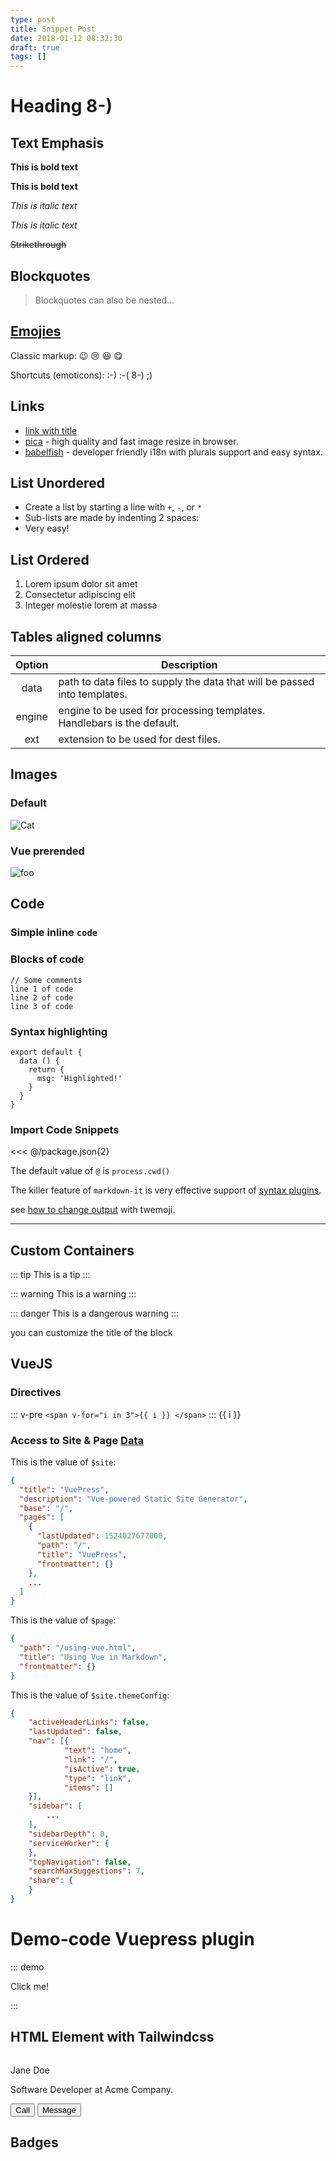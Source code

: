 ```yaml
---
type: post
title: Snippet Post
date: 2018-01-12 08:32:30
draft: true
tags: []
---
```


# Heading 8-)

## Text Emphasis

**This is bold text**

__This is bold text__

*This is italic text*

_This is italic text_

~~Strikethrough~~

## Blockquotes

> Blockquotes can also be nested...

## [Emojies](https://github.com/markdown-it/markdown-it-emoji)

Classic markup: :wink: :cry: :laughing: :yum:

Shortcuts (emoticons): :-) :-( 8-) ;)

## Links

- [link with title](http://nodeca.github.io/pica/demo/ "title text!")
- [pica](https://nodeca.github.io/pica/demo/) - high quality and fast image
  resize in browser.
- [babelfish](https://github.com/nodeca/babelfish/) - developer friendly
  i18n with plurals support and easy syntax.

## List Unordered

+ Create a list by starting a line with `+`, `-`, or `*`
+ Sub-lists are made by indenting 2 spaces:
+ Very easy!

## List Ordered

1. Lorem ipsum dolor sit amet
2. Consectetur adipiscing elit
3. Integer molestie lorem at massa

## Tables aligned columns

| Option | Description |
|:------:| -----------|
| data   | path to data files to supply the data that will be passed into templates. |
| engine | engine to be used for processing templates. Handlebars is the default. |
| ext    | extension to be used for dest files. |

## Images
### Default
![Cat](https://cataas.com/cat)

### Vue prerended
<img :src="$withBase('/images/avatar.jpg')" alt="foo">

## Code

### Simple inline `code`

### Blocks of code

    // Some comments
    line 1 of code
    line 2 of code
    line 3 of code

### Syntax highlighting

``` js{4}
export default {
  data () {
    return {
      msg: 'Highlighted!'
    }
  }
}
```

### Import Code Snippets
<<< @/package.json{2}

The default value of `@` is `process.cwd()`

The killer feature of `markdown-it` is very effective support of
[syntax plugins](https://www.npmjs.org/browse/keyword/markdown-it-plugin).

see [how to change output](https://github.com/markdown-it/markdown-it-emoji#change-output) with twemoji.

---

## Custom Containers

::: tip
This is a tip
:::

::: warning
This is a warning
:::

::: danger
This is a dangerous warning
:::

you can customize the title of the block

## VueJS

### Directives
::: v-pre
`<span v-for="i in 3">{{ i }} </span>`
:::
<span v-for="i in 3">{{ i }} </span>

### Access to Site & Page [Data](https://vuepress.vuejs.org/guide/custom-themes.html#site-and-page-metadata)

This is the value of `$site`:

``` json
{
  "title": "VuePress",
  "description": "Vue-powered Static Site Generator",
  "base": "/",
  "pages": [
    {
      "lastUpdated": 1524027677000,
      "path": "/",
      "title": "VuePress",
      "frontmatter": {}
    },
    ...
  ]
}
```

This is the value of `$page`:
``` json
{
  "path": "/using-vue.html",
  "title": "Using Vue in Markdown",
  "frontmatter": {}
}
```

This is the value of `$site.themeConfig`:
``` json
{
    "activeHeaderLinks": false,
    "lastUpdated": false,
    "nav": [{
            "text": "home",
            "link": "/",
            "isActive": true,
            "type": "link",
            "items": []
    }],
    "sidebar": [
        ...
    ],
    "sidebarDepth": 0,
    "serviceWorker": {
    },
    "topNavigation": false,
    "searchMaxSuggestions": 7,
    "share": {
    }
}
```

# Demo-code Vuepress plugin

::: demo
<div @click="onClick">Click me!</div>

<script>
export default {
    methods: {
        onClick: () => { window.alert('It works!') },
    },
}
</script>
:::

## HTML Element with Tailwindcss

<div class=" container mx-auto py-10">
    <div class="border m-6 rounded-lg  bg-white-500 mx-auto max-w-sm shadow-lg rounded-lg overflow-hidden">
        <div class="sm:flex sm:items-center px-6 py-4">
            <img class="block h-16 sm:h-24 rounded-full mx-auto mb-4 sm:mb-0 sm:mr-4 sm:ml-0" src="https://api.adorable.io/avatars/face/eyes1/nose3/mouth4/8e8895" alt="">
            <div class="text-center sm:text-left sm:flex-grow">
                <div class="mb-4">
                    <p class="text-xl leading-tight">Jane Doe</p>
                    <p class="text-sm leading-tight text-grey-600">Software Developer at Acme Company.</p>
                </div>
                <div class="flex flex-wrap">
                    <button class=" text-xs font-semibold rounded-full px-4 py-1 mx-3  leading-normal bg-white-500 border border-blue-500 text-blue-500 hover:bg-blue-500 hover:text-white-500">Call</button>
                    <button class="  text-xs font-semibold rounded-full px-4 py-1 leading-normal bg-white-500 border border-purple-500 text-purple hover:bg-purple-500 hover:text-white-500">Message</button>
                </div>
            </div>
         </div>
    </div>
</div>

## Badges

<Badge text="beta" type="warn"/>
<Badge text="0.10.1+"/>

